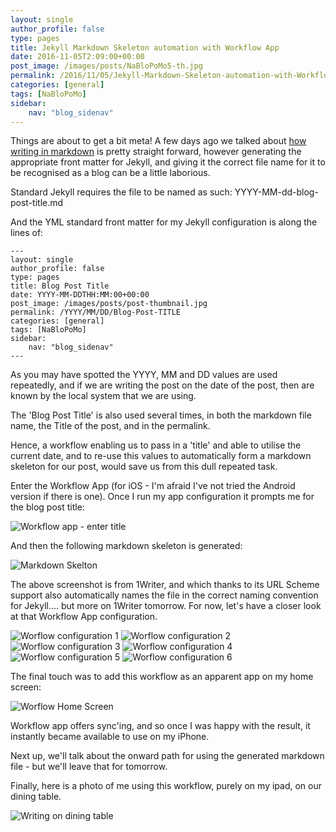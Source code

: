 ```yaml
---
layout: single
author_profile: false
type: pages
title: Jekyll Markdown Skeleton automation with Workflow App
date: 2016-11-05T2:09:00+00:00
post_image: /images/posts/NaBloPoMo5-th.jpg
permalink: /2016/11/05/Jekyll-Markdown-Skeleton-automation-with-Workflow-App
categories: [general]
tags: [NaBloPoMo]
sidebar:
    nav: "blog_sidenav"
---
```


Things are about to get a bit meta! A few days ago we talked about [how writing in markdown](../02/Jekyll-Static-Site-Generator) is pretty straight forward, however generating the appropriate front matter for Jekyll, and giving it the correct file name for it to be recognised as a blog can be a little laborious.

Standard Jekyll requires the file to be named as such: YYYY-MM-dd-blog-post-title.md

And the YML standard front matter for my Jekyll configuration is along the lines of:

```
---
layout: single
author_profile: false
type: pages
title: Blog Post Title
date: YYYY-MM-DDTHH:MM:00+00:00
post_image: /images/posts/post-thumbnail.jpg
permalink: /YYYY/MM/DD/Blog-Post-TITLE
categories: [general]
tags: [NaBloPoMo]
sidebar:
    nav: "blog_sidenav"
---
```

As you may have spotted the YYYY, MM and DD values are used repeatedly, and if we are writing the post on the date of the post, then are known by the local system that we are using.

The 'Blog Post Title' is also used several times, in both the markdown file name, the Title of the post, and in the permalink.

Hence, a workflow enabling us to pass in a 'title' and able to utilise the current date, and to re-use this values to automatically form a markdown skeleton for our post, would save us from this dull repeated task. 

Enter the Workflow App (for iOS - I'm afraid I've not tried the Android version if there is one). Once I run my app configuration it prompts me for the blog post title:

![Workflow app - enter title](/images/posts/NaBloPoMo5-workflow-title.jpg)

And then the following markdown skeleton is generated:

![Markdown Skelton](/images/posts/NaBloPoMo5-skeleton.jpg)

The above screenshot is from 1Writer, and which thanks to its URL Scheme support also automatically names the file in the correct naming convention for Jekyll.... but more on 1Writer tomorrow. For now, let's have a closer look at that Workflow App configuration.

![Worflow configuration 1](/images/posts/NaBloPoMo5-workflow1.jpg)
![Worflow configuration 2](/images/posts/NaBloPoMo5-workflow2.jpg)
![Worflow configuration 3](/images/posts/NaBloPoMo5-workflow3.jpg)
![Worflow configuration 4](/images/posts/NaBloPoMo5-workflow4.jpg)
![Worflow configuration 5](/images/posts/NaBloPoMo5-workflow5.jpg)
![Worflow configuration 6](/images/posts/NaBloPoMo5-workflow6.jpg)

The final touch was to add this workflow as an apparent app on my home screen:

![Worflow Home Screen](/images/posts/NaBloPoMo5-workflow-homescreen.jpg)

Workflow app offers sync'ing, and so once I was happy with the result, it instantly became available to use on my iPhone.

Next up, we'll talk about the onward path for using the generated markdown file - but we'll leave that for tomorrow.

Finally, here is a photo of me using this workflow, purely on my ipad, on our dining table.

![Writing on dining table](/images/posts/NaBloPoMo5-dining-table.jpg)
